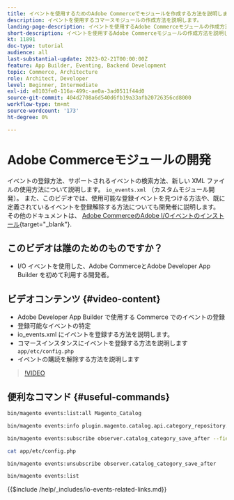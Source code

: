 ```yaml
---
title: イベントを使用するためのAdobe Commerceでモジュールを作成する方法を説明します。
description: イベントを使用するコマースモジュールの作成方法を説明します。
landing-page-description: イベントを使用するAdobe Commerceモジュールの作成方法を説明します。
short-description: イベントを使用するAdobe Commerceモジュールの作成方法を説明します。
kt: 11891
doc-type: tutorial
audience: all
last-substantial-update: 2023-02-21T00:00:00Z
feature: App Builder, Eventing, Backend Development
topic: Commerce, Architecture
role: Architect, Developer
level: Beginner, Intermediate
exl-id: e8103fe0-116a-499c-ae0a-3ad0511f44d0
source-git-commit: 404d2708a6d540d6fb19a33afb20726356cd8000
workflow-type: tm+mt
source-wordcount: '173'
ht-degree: 0%

---
```


# Adobe Commerceモジュールの開発

イベントの登録方法、サポートされるイベントの検索方法、新しい XML ファイルの使用方法について説明します。 `io_events.xml` （カスタムモジュール開発）。 また、このビデオでは、使用可能な登録イベントを見つける方法や、既に定義されているイベントを登録解除する方法についても開発者に説明します。 その他のドキュメントは、 [Adobe CommerceのAdobe I/Oイベントのインストール](https://developer.adobe.com/commerce/events/get-started/installation/){target="_blank"}.

## このビデオは誰のためのものですか？

* I/O イベントを使用した、Adobe CommerceとAdobe Developer App Builder を初めて利用する開発者。

## ビデオコンテンツ {#video-content}

* Adobe Developer App Builder で使用する Commerce でのイベントの登録
* 登録可能なイベントの特定
* io_events.xml にイベントを登録する方法を説明します。
* コマースインスタンスにイベントを登録する方法を説明します `app/etc/config.php`
* イベントの購読を解除する方法を説明します

>[!VIDEO](https://video.tv.adobe.com/v/3415802?quality=12&learn=on)

## 便利なコマンド {#useful-commands}

```bash
bin/magento events:list:all Magento_Catalog

bin/magento events:info plugin.magento.catalog.api.category_repository.save

bin/magento events:subscribe observer.catalog_category_save_after --fields=entity_id --fields=parent_id

cat app/etc/config.php

bin/magento events:unsubscribe observer.catalog_category_save_after

bin/magento events:list
```

{{$include /help/_includes/io-events-related-links.md}}
